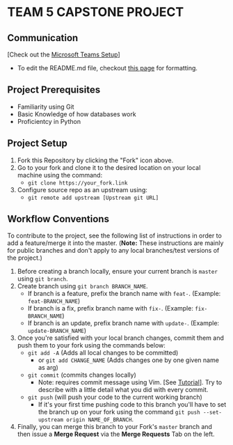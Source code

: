 # TEAM 5 CAPSTONE PROJECT



## Communication

 [Check out the [Microsoft Teams Setup](https://teams.microsoft.com/_#/school/conversations/General?threadId=19:5e7e69657bbb4065a697642f8c087472@thread.tacv2&ctx=channel)]
 - To edit the README.md file, checkout
 [this page](https://help.github.com/en/articles/basic-writing-and-formatting-syntax#lists)
 for formatting.
 
## Project Prerequisites
- Familiarity using Git
- Basic Knowledge of how databases work
- Proficientcy in Python

## Project Setup 

1. Fork this Repository by clicking the "Fork" icon above.
2. Go to your fork and clone it to the desired location on your
local machine using the command:
   - ```git clone https://your_fork.link```
3. Configure source repo as an upstream using:
   - ```git remote add upstream [Upstream git URL]```

## Workflow Conventions
To contribute to the project, see the following list of instructions in order to add a
feature/merge it into the master. (**__Note:__** These instructions are mainly for
public branches and don't apply to any local branches/test versions of the project.)


1. Before creating a branch locally, ensure your current branch is `master` using `git branch`.
2. Create branch using `git branch BRANCH_NAME`.
   - If branch is a feature, prefix the branch name with `feat-`.
   (Example: `feat-BRANCH_NAME`)
   - If branch is a fix, prefix branch name with `fix-`.
   (Example: `fix-BRANCH_NAME`)
   - If branch is an update, prefix branch name with `update-`.
   (Example: `update-BRANCH_NAME`)
3. Once you're satisfied with your local branch changes, commit them and push them to your fork
using the commands below:
   - `git add -A` (Adds all local changes to be committed)
     - or `git add CHANGE_NAME` (Adds changes one by one given name as arg)
   - `git commit` (commits changes locally)
     - Note: requires commit message using Vim. [See
     [Tutorial](https://www.fprintf.net/vimCheatSheet.html)]. Try to describe with a little detail
     what you did with every commit.
   - `git push` (will push your code to the current working branch)
     - If it's your first time pushing code to this branch you'll have to set the branch up on your
     fork using the command `git push --set-upstream origin NAME_OF_BRANCH`.
4. Finally, you can merge this branch to your Fork's `master` branch and then issue a **Merge Request**
via the **Merge Requests** Tab on the left. 

